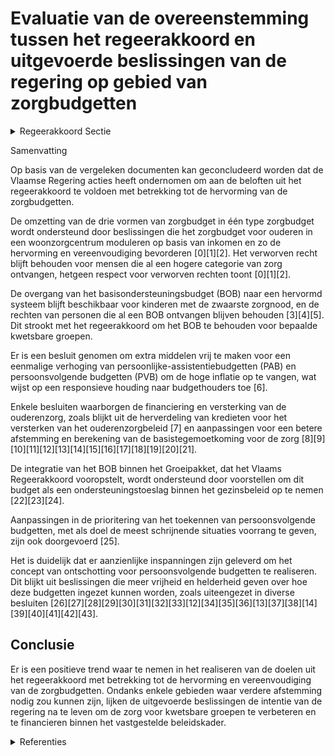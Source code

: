 # Evaluatie van de overeenstemming tussen het regeerakkoord en uitgevoerde beslissingen van de regering op gebied van zorgbudgetten

<details>
        <summary>Regeerakkoord Sectie </summary>
        <p>1.2.4.1 Pijler 1 tot en met 3: de zorgbudgetten De drie vormen van zorgbudget worden hervormd tot 1 type zorgbudget met 1 uniek inschalingsinstrument (BelRAI). Er wordt daarbij respect opgebracht voor verworven rechten. Met deze hervorming verdwijnt het concept van basisondersteuningsbudget (BOB) behalve voor de kinderen die recht hebben op dit budget ten gevolge van de zwaarste inschaling in de zorgtoeslag uit het groeipakket. We zetten daarbij in op extra middelen o.a. voor de persoonsvol-gende budgetten. We moeten de middelen prioritair inzetten op ondersteuning. Door de ontschotting zullen deze persoons-volgende budgetten ook inzetbaar zijn in voorzieningen buiten het VAPH als de inschaling hiertoe toegang opent. We vereenvoudigen en versterken het zorgbudget ouderen met het oog op een betere betaalbaarheid van het woonzorg-centrum, waarbij we de aanrekening van (on)roerende goederen in het inkomens-onderzoek herzien naar marktconforme tarieven om zo het onrechtvaardig verschil weg te werken tussen de oudere die zijn woning heeft verkocht en de oudere die zijn woning verhuurt. Voor de bewoners van een WZC wordt het zorgbudget enkel gemoduleerd op basis van het inkomen. Zo maken we het eenvoudiger en verhogen we de betaal-baarheid van het WZC. </p>
        </details> 

Samenvatting

Op basis van de vergeleken documenten kan geconcludeerd worden dat de Vlaamse Regering acties heeft ondernomen om aan de beloften uit het regeerakkoord te voldoen met betrekking tot de hervorming van de zorgbudgetten.

De omzetting van de drie vormen van zorgbudget in één type zorgbudget wordt ondersteund door beslissingen die het zorgbudget voor ouderen in een woonzorgcentrum moduleren op basis van inkomen en zo de hervorming en vereenvoudiging bevorderen \[0\]\[1\]\[2\]. Het verworven recht blijft behouden voor mensen die al een hogere categorie van zorg ontvangen, hetgeen respect voor verworven rechten toont \[0\]\[1\]\[2\].

De overgang van het basisondersteuningsbudget (BOB) naar een hervormd systeem blijft beschikbaar voor kinderen met de zwaarste zorgnood, en de rechten van personen die al een BOB ontvangen blijven behouden \[3\]\[4\]\[5\]. Dit strookt met het regeerakkoord om het BOB te behouden voor bepaalde kwetsbare groepen.

Er is een besluit genomen om extra middelen vrij te maken voor een eenmalige verhoging van persoonlijke-assistentiebudgetten (PAB) en persoonsvolgende budgetten (PVB) om de hoge inflatie op te vangen, wat wijst op een responsieve houding naar budgethouders toe \[6\].

Enkele besluiten waarborgen de financiering en versterking van de ouderenzorg, zoals blijkt uit de herverdeling van kredieten voor het versterken van het ouderenzorgbeleid \[7\] en aanpassingen voor een betere afstemming en berekening van de basistegemoetkoming voor de zorg \[8\]\[9\]\[10\]\[11\]\[12\]\[13\]\[14\]\[15\]\[16\]\[17\]\[18\]\[19\]\[20\]\[21\].

De integratie van het BOB binnen het Groeipakket, dat het Vlaams Regeerakkoord vooropstelt, wordt ondersteund door voorstellen om dit budget als een ondersteuningstoeslag binnen het gezinsbeleid op te nemen \[22\]\[23\]\[24\].

Aanpassingen in de prioritering van het toekennen van persoonsvolgende budgetten, met als doel de meest schrijnende situaties voorrang te geven, zijn ook doorgevoerd \[25\].

Het is duidelijk dat er aanzienlijke inspanningen zijn geleverd om het concept van ontschotting voor persoonsvolgende budgetten te realiseren. Dit blijkt uit beslissingen die meer vrijheid en helderheid geven over hoe deze budgetten ingezet kunnen worden, zoals uiteengezet in diverse besluiten \[26\]\[27\]\[28\]\[29\]\[30\]\[31\]\[32\]\[33\]\[12\]\[34\]\[35\]\[36\]\[13\]\[37\]\[38\]\[14\]\[39\]\[40\]\[41\]\[42\]\[43\].

## Conclusie

Er is een positieve trend waar te nemen in het realiseren van de doelen uit het regeerakkoord met betrekking tot de hervorming en vereenvoudiging van de zorgbudgetten. Ondanks enkele gebieden waar verdere afstemming nodig zou kunnen zijn, lijken de uitgevoerde beslissingen de intentie van de regering na te leven om de zorg voor kwetsbare groepen te verbeteren en te financieren binnen het vastgestelde beleidskader.

<details>
        <summary> Referenties</summary>
        **[\[0\]](http://themis.vlaanderen.be/id/nieuwsbericht/63DA26B32E929B312AB5C5E1)** : **(2023-02-03)** Zorgbudget voor ouderen met een zorgnood in een woonzorgcentrum: wijzigingsbesluit Ontwerpbesluit van de Vlaamse Regering tot wijziging van het besluit van de Vlaamse Regering van 30 november 2018 hou... 

**[\[1\]](http://themis.vlaanderen.be/id/nieuwsbericht/641AC19C3335D329E25ED72A)** : **(2023-03-24)** Zorgbudget voor ouderen met een zorgnood in een woonzorgcentrum: wijzigingsbesluit Ontwerpbesluit van de Vlaamse Regering tot wijziging van het besluit van de Vlaamse Regering van 30 november 2018 hou... 

**[\[2\]](http://themis.vlaanderen.be/id/nieuwsbrief-info/639839A2C2B90D4571CF86FD)** : **(2022-12-16)** Zorgbudget voor ouderen met een zorgnood Voorontwerp van besluit van de Vlaamse Regering tot wijziging van het besluit van de Vlaamse Regering van 30 november 2018 houdende de uitvoering van het decre... 

**[\[3\]](http://themis.vlaanderen.be/id/resource/63bebec0-4927-11ec-94bb-99a9d1e168fe)** : **(2020-09-25)** Vlaamse sociale bescherming: wijziging regeling basisondersteuningsbudget Voorontwerp van besluit van de Vlaamse Regering tot wijziging van het besluit van de Vlaamse Regering van 30 november 2018 hou... 

**[\[4\]](http://themis.vlaanderen.be/id/resource/bd7132a0-4926-11ec-94bb-99a9d1e168fe)** : **(2020-11-20)** Vlaamse sociale bescherming: wijzigingen met betrekking tot basisondersteuningsbudget Voorontwerp van besluit van de Vlaamse Regering tot wijziging van het besluit van de Vlaamse Regering van 30 novem... 

**[\[5\]](http://themis.vlaanderen.be/id/resource/a0673a20-4925-11ec-94bb-99a9d1e168fe)** : **(2020-12-23)** Vlaamse sociale bescherming: wijziging basisondersteuningsbudget Ontwerpbesluit van de Vlaamse Regering tot wijziging van het besluit van de Vlaamse Regering van 30 november 2018 houdende de uitvoerin... 

**[\[6\]](http://themis.vlaanderen.be/id/nieuwsbrief-info/637CC62734B8770AF8FDF337)** : **(2022-11-25)** Eénmalige verhoging persoonlijke-assitentiebudgetten en persoonsvolgende budgetten voor personen met een handicap Ontwerpbesluit over de Vlaamse Regering tot wijziging van het besluit van de Vlaamse r... 

**[\[7\]](http://themis.vlaanderen.be/id/nieuwsbericht/6581AE8CE2E2C9E5814C232A)** : **(2023-12-22)** Herverdeling provisioneel krediet: versterking ouderenzorgbeleid Ontwerpbesluit van de Vlaamse Regering tot herverdeling vanuit een provisioneel krediet van de Vlaamse Gemeenschap voor het begrotingsj... 

**[\[8\]](http://themis.vlaanderen.be/id/resource/cf039cd0-4929-11ec-94bb-99a9d1e168fe)** : **(2020-04-24)** Wijzigingen berekening basistegemoetkoming zorg in woonzorgcentra, centra voor kortverblijf en centra voor dagverzorging Voorontwerp van besluit van de Vlaamse Regering tot wijziging van het besluit v... 

**[\[9\]](http://themis.vlaanderen.be/id/resource/0e91d630-492c-11ec-94bb-99a9d1e168fe)** : **(2019-11-08)** Informatiseringstrajecten residentiële ouderenzorg: uitbetaling subsidieschijven Ontwerpbesluit van de Vlaamse Regering tot wijziging van het besluit van de Vlaamse Regering van 24 november 2017 tot t... 

**[\[10\]](http://themis.vlaanderen.be/id/nieuwsbrief-info/627B80CA1C4A193816C310A9)** : **(2022-05-13)** Aanpassing grenswaarden BelRAI Screener: wijzigingsbesluit Ontwerpbesluit van de Vlaamse Regering tot wijziging van artikel 151 en 153 van het besluit van de Vlaamse Regering van 30 november 2018 houd... 

**[\[11\]](http://themis.vlaanderen.be/id/nieuwsbericht/655C5A27F639D27EAA9FE9AB)** : **(2023-11-23)** Berekening financiering voorzieningen residentiële ouderenzorg: eCalcura Ontwerpbesluit van de Vlaamse Regering tot wijziging van het besluit van de Vlaamse Regering van 30 november 2018 houdende de u... 

**[\[12\]](http://themis.vlaanderen.be/id/nieuwsbrief-info/62CD37D28E6C4430A88987DD)** : **(2022-07-15)** Experiment voor de gedeeltelijke terbeschikkingstelling van budgetten voor niet-rechtstreeks toegankelijke zorg en ondersteuning aan personen met een handicap in prioriteitengroep twee Voorontwerp van... 

**[\[13\]](http://themis.vlaanderen.be/id/nieuwsbrief-info/632046505CD4B179BD8709E2)** : **(2022-09-16)** Experiment voor de gedeeltelijke terbeschikkingstelling van budgetten voor niet-rechtstreeks toegankelijke zorg en ondersteuning aan personen met een handicap in prioriteitengroep twee Ontwerpbesluit ... 

**[\[14\]](http://themis.vlaanderen.be/id/nieuwsbericht/64A3D5C42D77B42474D4F65C)** : **(2023-07-07)** Berekening financiering voorzieningen residentiële ouderenzorg: e-Calcura Voorontwerp van besluit van de Vlaamse Regering tot wijziging van het besluit van de Vlaamse Regering van 30 november 2018 hou... 

**[\[15\]](http://themis.vlaanderen.be/id/resource/95fc15f0-492b-11ec-94bb-99a9d1e168fe)** : **(2019-12-13)** Vaststelling investeringssubsidie en de bouwtechnische en bouwfysische normen woonzorgvoorzieningen   In het kader van het nieuwe woonzorgdecreet en het daarbij horende uitvoeringsbesluit wordt het Vl... 

**[\[16\]](http://themis.vlaanderen.be/id/nieuwsbrief-info/63BE798DD6588B87B5E5CFEE)** : **(2023-01-13)** Kinderopvang: wijziging diverse regelingen over de basissubsidie, de gelijkschakeling subsidies inkomenstarief en de transitiesubsidie Ontwerpbesluit van de Vlaamse Regering tot wijziging van diverse ... 

**[\[17\]](http://themis.vlaanderen.be/id/resource/64a51530-4929-11ec-94bb-99a9d1e168fe)** : **(2020-05-15)** Verhogen plafond en aanpassing betaalmomenten derde luik gezondheidsinstellingen Voorontwerp van besluit van de Vlaamse Regering tot aanpassing van het maximaal te financieren voltijdsequivalent derde... 

**[\[18\]](http://themis.vlaanderen.be/id/nieuwsbrief-info/607FD055364ED900080004D1)** : **(2021-04-23)** Subsidieregeling voor vergunde bijstandsorganisaties PVB en PAB: wijzigingsbesluit Voorontwerp van besluit van de Vlaamse Regering tot wijziging van het besluit van de Vlaamse Regering van 15 december... 

**[\[19\]](http://themis.vlaanderen.be/id/nieuwsbrief-info/60F12FD0364ED900080017AF)** : **(2021-07-16)** Plan Vlaamse Veerkracht: Uitrol uitbreidingsbeleid 2021 voor personen met een handicap met ondersteuningsnoden Uitrol uitbreidingsbeleid 2021 met het oog op perspectief bieden aan de personen met een ... 

**[\[20\]](http://themis.vlaanderen.be/id/nieuwsbericht/65814BD4E2E2C9E5814C1CAC)** : **(2023-12-22)** Uitbreiding spoedprocedure aanvraag persoonsvolgend budget Ontwerpbesluit van de Vlaamse Regering tot wijziging van het besluit van de Vlaamse Regering van 27 november 2015 over de indiening en de afh... 

**[\[21\]](http://themis.vlaanderen.be/id/nieuwsbrief-info/60D5817C364ED9000800049F)** : **(2021-06-25)** Vlaams intersectoraal akkoord (VIA6): maatregelen kwaliteit ouderenzorg Voorontwerp van besluit van de Vlaamse Regering tot wijziging van het besluit van de Vlaamse Regering van 30 november 2018 houde... 

**[\[22\]](http://themis.vlaanderen.be/id/nieuwsbrief-info/60E7F498364ED90008000A02)** : **(2021-07-09)** Wijziging decreet toelagen in het gezinsbeleid: Invoering ondersteuningstoeslag Voorontwerp van decreet tot wijziging van het decreet van 27 april 2018 tot regeling van de toelagen in het kader van he... 

**[\[23\]](http://themis.vlaanderen.be/id/nieuwsbrief-info/61E7CC11364ED90008000212)** : **(2022-01-21)** Wijziging decreet toelagen in het gezinsbeleid: Invoering ondersteuningstoeslag Voorontwerp van decreet tot wijziging van het decreet van 27 april 2018 tot regeling van de toelagen in het kader van he... 

**[\[24\]](http://themis.vlaanderen.be/id/nieuwsbrief-info/625FC7F81C4A193816C2F3A7)** : **(2022-04-22)** Wijziging decreet toelagen in het gezinsbeleid: Invoering ondersteuningstoeslag Ontwerpdecreet tot wijziging van het decreet van 27 april 2018 tot regeling van de toelagen in het kader van het gezinsb... 

**[\[25\]](http://themis.vlaanderen.be/id/resource/d9d415b0-4927-11ec-94bb-99a9d1e168fe)** : **(2020-07-17)** Prioriteringscriteria persoonsvolgend budget: 'onhoudbaarheid situatie' als doorslaggevend argument Voorontwerp van besluit van de Vlaamse Regering tot wijziging van het besluit van de Vlaamse Regerin... 

**[\[26\]](http://themis.vlaanderen.be/id/nieuwsbericht/65781F04E2E2C9E5814C0176)** : **(2023-12-15)** Besluit besteding persoonsvolgend budget: wegwerken onduidelijkheden en inconsistenties Voorontwerp van besluit van de Vlaamse Regering tot wijziging van het besluit van de Vlaamse Regering van 24 jun... 

**[\[27\]](http://themis.vlaanderen.be/id/resource/00c07d90-4927-11ec-94bb-99a9d1e168fe)** : **(2020-10-23)** Eindejaarspremie voor PAB- en PVB-assistenten en begeleiders Voorontwerp van besluit van de Vlaamse Regering tot wijziging van het besluit van de Vlaamse Regering van 24 juni 2016 over de besteding va... 

**[\[28\]](http://themis.vlaanderen.be/id/nieuwsbrief-info/62B180334ABF604F15C223DB)** : **(2022-06-24)** Bestedingsmogelijkheden persoonlijke-assistentiebudget (PAB) minderjarige personen met een handicap: wijzigingsbesluit Ontwerpbesluit van de Vlaamse Regering tot wijziging van het besluit van de Vlaam... 

**[\[29\]](http://themis.vlaanderen.be/id/resource/2b5b4770-4926-11ec-94bb-99a9d1e168fe)** : **(2020-12-11)** Eindejaarspremie voor PAB- en PVB-assistenten en begeleiders Ontwerpbesluit van de Vlaamse Regering tot wijziging van het besluit van de Vlaamse Regering van 24 juni 2016 over de besteding van het bud... 

**[\[30\]](http://themis.vlaanderen.be/id/resource/75d33190-4927-11ec-94bb-99a9d1e168fe)** : **(2020-09-18)** Persoonlijke-assistentiebudget (PAB): uitvoering 5de Vlaams Intersectoraal Akkoord en dossierbehandeling Voorontwerp van besluit van de Vlaamse Regering tot wijziging van het besluit van de Vlaamse re... 

**[\[31\]](http://themis.vlaanderen.be/id/nieuwsbrief-info/627230311C4A193816C30633)** : **(2022-05-06)** Bestedingsmogelijkheden persoonlijke-assistentiebudget (PAB) minderjarige personen met een handicap Voorontwerp van besluit van de Vlaamse Regering tot wijziging van het besluit van de Vlaamse regerin... 

**[\[32\]](http://themis.vlaanderen.be/id/resource/bd8508c0-4926-11ec-94bb-99a9d1e168fe)** : **(2020-11-20)** Persoonlijke-assistentiebudget (PAB): uitvoering 5e Vlaams Intersectoraal Akkoord en dossierbehandeling Ontwerpbesluit van de Vlaamse Regering tot wijziging van het besluit van de Vlaamse regering van... 

**[\[33\]](http://themis.vlaanderen.be/id/nieuwsbericht/65781E9DE2E2C9E5814C016B)** : **(2023-12-15)** Voorwaarden toekenning persoonlijke-assistentiebudget aan personen met een handicap: wegwerken onduidelijkheden en inconsistenties Voorontwerp van besluit van de Vlaamse Regering tot wijziging van het... 

**[\[34\]](http://themis.vlaanderen.be/id/nieuwsbrief-info/6193A3CD364ED9000800016B)** : **(2021-11-19)** Voorwaarden toekenning persoonlijke-assistentiebudget (PAB): wijzigingsbesluit Ontwerpbesluit van de Vlaamse Regering tot wijziging van het besluit van de Vlaamse Regering van 15 december 2000 houdend... 

**[\[35\]](http://themis.vlaanderen.be/id/nieuwsbericht/648821642D77B42474D4CDB2)** : **(2023-06-16)** Vereenvoudiging van de toeleidingsprocedure naar een persoonsvolgend budget 

**[\[36\]](http://themis.vlaanderen.be/id/nieuwsbericht/6581551CE2E2C9E5814C1F1E)** : **(2023-12-22)** Subsidie opbouw en versterking boekhouding woonzorgcentra Ontwerpbesluit van de Vlaamse Regering tot toekenning van een subsidie aan woonzorgcentra, in voorkomend geval met het bijbehorende centrum vo... 

**[\[37\]](http://themis.vlaanderen.be/id/nieuwsbericht/645B437D8E8235823F6B74C2)** : **(2023-05-12)** Beheersing capaciteit centra voor dagverzorging, centra voor dagopvang en lokale dienstencentra   De Vlaamse Regering stemt in met een aantal voorstellen om een budgettair groeipad vast te leggen voor... 

**[\[38\]](http://themis.vlaanderen.be/id/resource/8d32cdd0-4924-11ec-94bb-99a9d1e168fe)** : **(2021-03-19)** Verdeling middelen VAPH voor niet rechtstreeks toegankelijke zorg en ondersteuning voor het jaar 2021 Ontwerpbesluit van de Vlaamse Regering over de verdeling van de middelen van het Vlaams Agentschap... 

**[\[39\]](http://themis.vlaanderen.be/id/nieuwsbrief-info/60E4284B364ED9000800086D)** : **(2021-07-09)** Subsidieregeling voor vergunde bijstandsorganisaties PVB en PAB: wijzigingsbesluit Ontwerpbesluit van de Vlaamse Regering tot wijziging van het besluit van de Vlaamse Regering van 15 december 2000 hou... 

**[\[40\]](http://themis.vlaanderen.be/id/resource/c9e573a0-4928-11ec-94bb-99a9d1e168fe)** : **(2020-06-26)** Verhogen plafond en aanpassing betaalmomenten derde luik gezondheidsinstellingen Voorontwerp van besluit van de Vlaamse Regering tot aanpassing van het maximaal te financieren voltijdsequivalent derde... 

**[\[41\]](http://themis.vlaanderen.be/id/nieuwsbericht/64ED94A23605E1AC863BD4EA)** : **(2023-08-31)** Erkenningsvoorwaarden en financieringssysteem centra voor kortverblijf type 3: wijzigingsbesluit Voorontwerp van besluit van de Vlaamse Regering tot wijziging van het besluit van de Vlaamse Regering v... 

**[\[42\]](http://themis.vlaanderen.be/id/nieuwsbrief-info/61AF6129364ED90009000643)** : **(2021-12-10)** Wijziging uitvoeringsbesluit zesde Vlaams Intersectoraal Akkoord (VIA 6): kwaliteitsbudget geregionaliseerde sectoren Ontwerpbesluit van de Vlaamse Regering tot wijziging van het besluit van de Vlaams... 

**[\[43\]](http://themis.vlaanderen.be/id/nieuwsbericht/652E3C207FDB1A5D0782937A)** : **(2023-10-20)** Erkenningsvoorwaarden en financieringssysteem centra voor kortverblijf type 3: wijzigingsbesluit Ontwerpbesluit van de Vlaamse Regering tot wijziging van het besluit van de Vlaamse Regering van 7 dece... 
        </details> 

